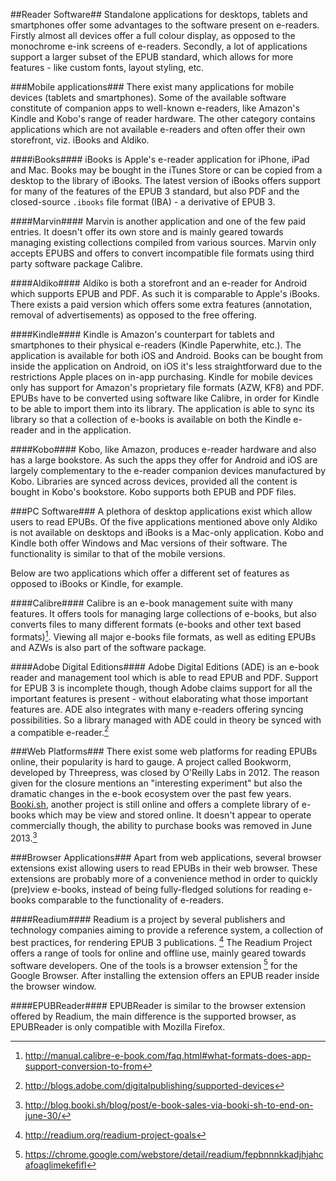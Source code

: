 ##Reader Software##
Standalone applications for desktops, tablets and smartphones offer some advantages to the software present on e-readers. Firstly almost all devices offer a full colour display, as opposed to the monochrome e-ink screens of e-readers. Secondly, a lot of applications support a larger subset of the EPUB standard, which allows for more features - like custom fonts, layout styling, etc.

###Mobile applications###
There exist many applications for mobile devices (tablets and smartphones). Some of the available software constitute of companion apps to well-known e-readers, like Amazon's Kindle and Kobo's range of reader hardware. The other category contains applications which are not available e-readers and often offer their own storefront, viz. iBooks and Aldiko.

####iBooks####
iBooks is Apple's e-reader application for iPhone, iPad and Mac. Books may be bought in the iTunes Store or can be copied from a desktop to the library of iBooks. The latest version of iBooks offers support for many of the features of the EPUB 3 standard, but also PDF and	 the closed-source `.ibooks` file format (IBA) - a derivative of EPUB 3.

####Marvin####
Marvin is another application and one of the few paid entries. It doesn't offer its own store and is mainly geared towards managing existing collections compiled from various sources. Marvin only accepts EPUBS and offers to convert incompatible file formats using third party software package Calibre.

####Aldiko####
Aldiko is both a storefront and an e-reader for Android which supports EPUB and PDF. As such it is comparable to Apple's iBooks. There exists a paid version which offers some extra features (annotation, removal of advertisements) as opposed to the free offering.

####Kindle####
Kindle is Amazon's counterpart for tablets and smartphones to their physical e-readers (Kindle Paperwhite, etc.). The application is available for both iOS and Android. Books can be bought from inside the application on Android, on iOS it's less straightforward due to the restrictions Apple places on in-app purchasing. Kindle for mobile devices only has support for Amazon's proprietary file formats (AZW, KF8) and PDF. EPUBs have to be converted using software like Calibre, in order for Kindle to be able to import them into its library. The application is able to sync its library so that a collection of e-books is available on both the Kindle e-reader and in the application.

####Kobo####
Kobo, like Amazon, produces e-reader hardware and also has a large bookstore. As such the apps they offer for Android and iOS are largely complementary to the e-reader companion devices manufactured by Kobo. Libraries are synced across devices, provided all the content is bought in Kobo's bookstore. Kobo supports both EPUB and PDF files.

###PC Software###
A plethora of desktop applications exist which allow users to read EPUBs. Of the five applications mentioned above only Aldiko is not available on desktops and iBooks is a Mac-only application. Kobo and Kindle both offer Windows and Mac versions of their software. The functionality is similar to that of the mobile versions.

Below are two applications which offer a different set of features as opposed to iBooks or Kindle, for example.

####Calibre####
Calibre is an e-book management suite with many features. It offers tools for managing large collections of e-books, but also converts files to many different formats (e-books and other text based formats)[^calibre-file-formats]. Viewing all major e-books file formats, as well as editing EPUBs and AZWs is also part of the software package.

####Adobe Digital Editions####
Adobe Digital Editions (ADE) is an e-book reader and management tool which is able to read EPUB and PDF. Support for EPUB 3 is incomplete though, though Adobe claims support for all the important features is present - without elaborating what those important features are. ADE also integrates with many e-readers offering syncing possibilities. So a library managed with ADE could in theory be synced with a compatible e-reader.[^ade-readers]


###Web Platforms###
There exist some web platforms for reading EPUBs online, their popularity is hard to gauge. A project called Bookworm, developed by Threepress, was closed by O'Reilly Labs in 2012. The reason given for the closure mentions an "interesting experiment" but also the dramatic changes in the e-book ecosystem over the past few years. [Booki.sh](https://booki.sh), another project is still online and offers a complete library of e-books which may be view and stored online. It doesn't appear to operate commercially though, the ability to purchase books was removed in June 2013.[^bookish-blog]


###Browser Applications###
Apart from web applications, several browser extensions exist allowing users to read EPUBs in their web browser. These extensions are probably more of a convenience method in order to quickly (pre)view e-books, instead of being fully-fledged solutions for reading e-books comparable to the functionality of e-readers.

####Readium####
Readium is a project by several publishers and technology companies aiming to provide a reference system, a collection of best practices, for rendering EPUB 3 publications. [^readium-goals] The Readium Project offers a range of tools for online and offline use, mainly geared towards software developers. One of the tools is a browser extension [^readium-extension] for the Google Browser. After installing the extension offers an EPUB reader inside the browser window.

####EPUBReader####
EPUBReader is similar to the browser extension offered by Readium, the main difference is the supported browser, as EPUBReader is only compatible with Mozilla Firefox.

[^calibre-file-formats]: http://manual.calibre-e-book.com/faq.html#what-formats-does-app-support-conversion-to-from
[^ade-readers]: http://blogs.adobe.com/digitalpublishing/supported-devices
[^bookish-blog]: http://blog.booki.sh/blog/post/e-book-sales-via-booki-sh-to-end-on-june-30/
[^readium-goals]: http://readium.org/readium-project-goals
[^readium-extension]: https://chrome.google.com/webstore/detail/readium/fepbnnnkkadjhjahcafoaglimekefifl
